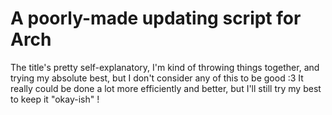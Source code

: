 # A poorly-made updating script for Arch
The title's pretty self-explanatory, I'm kind of throwing things together, and trying my absolute best, but I don't consider any of this to be good :3 It really could be done a lot more efficiently and better, but I'll still try my best to keep it "okay-ish" !
